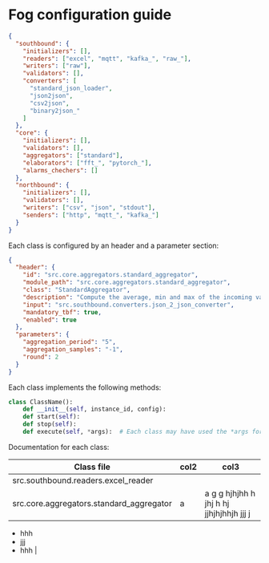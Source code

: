 # Fog configuration guide

```json
{
  "southbound": {
    "initializers": [],
    "readers": ["excel", "mqtt", "kafka_", "raw_"],
    "writers": ["raw"],
    "validators": [],
    "converters": [
      "standard_json_loader",
      "json2json",
      "csv2json",
      "binary2json_"
    ]
  },
  "core": {
    "initializers": [],
    "validators": [],
    "aggregators": ["standard"],
    "elaborators": ["fft_", "pytorch_"],
    "alarms_chechers": []
  },
  "northbound": {
    "initializers": [],
    "validators": [],
    "writers": ["csv", "json", "stdout"],
    "senders": ["http", "mqtt_", "kafka_"]
  }
}
```

Each class is configured by an header and a parameter section:

```json
{
  "header": {
    "id": "src.core.aggregators.standard_aggregator",
    "module_path": "src.core.aggregators.standard_aggregator",
    "class": "StandardAggregator",
    "description": "Compute the average, min and max of the incoming values over a given period of time",
    "input": "src.southbound.converters.json_2_json_converter",
    "mandatory_tbf": true,
    "enabled": true
  },
  "parameters": {
    "aggregation_period": "5",
    "aggregation_samples": "-1",
    "round": 2
  }
}
```

Each class implements the following methods:

```python
class ClassName():
    def __init__(self, instance_id, config):
    def start(self):
    def stop(self):
    def execute(self, *args):  # Each class may have used the *args form or have specified each parameter
```

Documentation for each class:

| Class file                               | col2 | col3                                     |
| ---------------------------------------- | ---- | ---------------------------------------- |
| src.southbound.readers.excel_reader      |
| src.core.aggregators.standard_aggregator | a    | a g g hjhjhh h jhj h hj jjhjhjhhjh jjj j |

- hhh
- jjj
- hhh |
